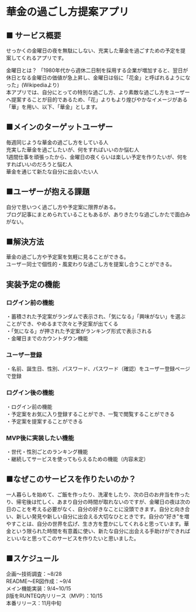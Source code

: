 # 華金の過ごし方提案アプリ

## ■ サービス概要
せっかくの金曜日の夜を無駄にしない、充実した華金を過ごすための予定を提案してくれるアプリです。

金曜日とは？
「1980年代から週休二日制を採用する企業が増加すると、翌日が休日となる金曜日の価値が急上昇し、金曜日は俗に「花金」と呼ばれるようになった」(Wikipediaより)  
本アプリでは、自分にとっての特別な過ごし方、より素敵な過ごし方をユーザーへ提案することが目的であるため、「花」よりもより煌びやかなイメージがある「華」を用い、以下、「華金」とします。

## ■メインのターゲットユーザー
毎週同じような華金の過ごし方をしている人  
充実した華金を過ごしたいが、何をすればいいのか悩む人  
1週間仕事を頑張ったから、金曜日の夜くらいは楽しい予定を作りたいが、何をすればいいのだろうと悩む人  
華金を通じて新たな自分に出会いたい人  

## ■ユーザーが抱える課題
自分で思いつく過ごし方や予定案に限界がある。  
ブログ記事にまとめられていることもあるが、ありきたりな過ごしかたで面白みがない。  

## ■解決方法
華金の過ごし方や予定案を気軽に見ることができる。  
ユーザー同士で個性的・風変わりな過ごし方を提案し合うことができる。  

## 実装予定の機能
### ログイン前の機能
・蓄積された予定案がランダムで表示され、「気になる」「興味がない」を選ぶことができ、やめるまで次々と予定案が出てくる  
・「気になる」が押された予定案がランキング形式で表示される  
・金曜日までのカウントダウン機能  

### ユーザー登録
・名前、誕生日、性別、パスワード、パスワード（確認）をユーザー登録ページで登録

### ログイン後の機能
・ログイン前の機能  
・予定案をお気に入り登録することができ、一覧で閲覧することができる  
・予定案を提案することができる  

### MVP後に実装したい機能
・世代・性別ごとのランキング機能  
・継続してサービスを使ってもらえるための機能（内容未定）  

## ■なぜこのサービスを作りたいのか？
一人暮らしを始めて、ご飯を作ったり、洗濯をしたり、次の日のお弁当を作ったり、帰宅後は忙しく、あまり自分の時間が取れないのですが、金曜日の夜は次の日のことを考える必要がなく、自分の好きなことに没頭できます。自分と向き合い、新しい発見や新しい自分に出会える大切なひとときです。自分の"好き"を増やすことは、自分の世界を広げ、生き方を豊かにしてくれると思っています。華金という限られた時間を有意義に使い、新たな自分に出会える手助けができればといいなと思ってこのサービスを作りたいと思いました。

## ■スケジュール
企画〜技術調査：~8/28  
README〜ER図作成：~9/4  
メイン機能実装：9/4~10/15  
β版をRUNTEQ内リリース（MVP）：10/15  
本番リリース：11月中旬  
